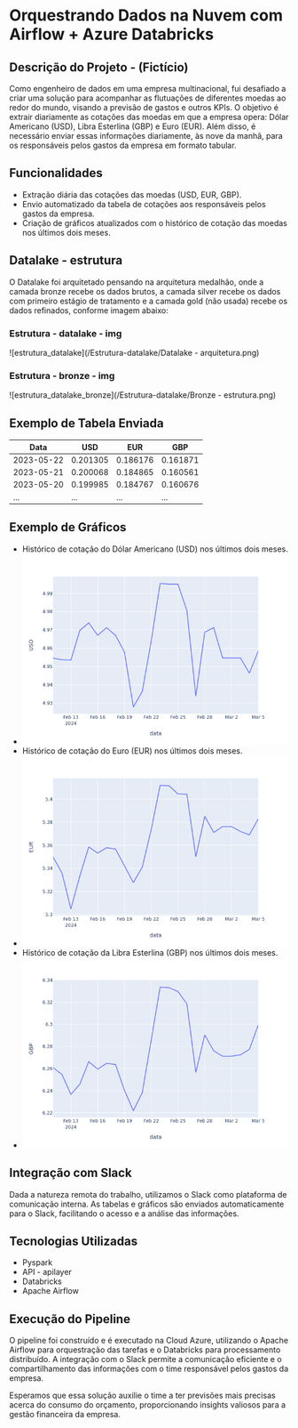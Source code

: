 # Orquestrando Dados na Nuvem com Airflow + Azure Databricks

## Descrição do Projeto - (Fictício)

Como engenheiro de dados em uma empresa multinacional, fui desafiado a criar uma solução para acompanhar as flutuações de diferentes moedas ao redor do mundo, visando a previsão de gastos e outros KPIs. O objetivo é extrair diariamente as cotações das moedas em que a empresa opera: Dólar Americano (USD), Libra Esterlina (GBP) e Euro (EUR). Além disso, é necessário enviar essas informações diariamente, às nove da manhã, para os responsáveis pelos gastos da empresa em formato tabular.

## Funcionalidades

- Extração diária das cotações das moedas (USD, EUR, GBP).
- Envio automatizado da tabela de cotações aos responsáveis pelos gastos da empresa.
- Criação de gráficos atualizados com o histórico de cotação das moedas nos últimos dois meses.

## Datalake - estrutura
O Datalake foi arquitetado pensando na arquitetura medalhão, onde a camada bronze recebe os dados brutos, a camada silver recebe os dados com primeiro estágio de tratamento e a camada gold (não usada) recebe os dados refinados, conforme imagem abaixo:

### Estrutura - datalake - img
![estrutura_datalake](/Estrutura-datalake/Datalake - arquitetura.png)

### Estrutura - bronze - img
![estrutura_datalake_bronze](/Estrutura-datalake/Bronze - estrutura.png)

## Exemplo de Tabela Enviada

| Data       | USD      | EUR      | GBP      |
|------------|----------|----------|----------|
| 2023-05-22 | 0.201305 | 0.186176 | 0.161871 |
| 2023-05-21 | 0.200068 | 0.184865 | 0.160561 |
| 2023-05-20 | 0.199985 | 0.184767 | 0.160676 |
| ...        | ...      | ...      | ...      |


## Exemplo de Gráficos

- Histórico de cotação do Dólar Americano (USD) nos últimos dois meses.
- ![dolar](/imagens/USD.png)
- Histórico de cotação do Euro (EUR) nos últimos dois meses.
- ![dolar](/imagens/EUR.png)
- Histórico de cotação da Libra Esterlina (GBP) nos últimos dois meses.
- ![dolar](/imagens/GBP.png)

## Integração com Slack

Dada a natureza remota do trabalho, utilizamos o Slack como plataforma de comunicação interna. As tabelas e gráficos são enviados automaticamente para o Slack, facilitando o acesso e a análise das informações.

## Tecnologias Utilizadas

- Pyspark
- API - apilayer
- Databricks
- Apache Airflow

## Execução do Pipeline

O pipeline foi construído e é executado na Cloud Azure, utilizando o Apache Airflow para orquestração das tarefas e o Databricks para processamento distribuído. A integração com o Slack permite a comunicação eficiente e o compartilhamento das informações com o time responsável pelos gastos da empresa.

Esperamos que essa solução auxilie o time a ter previsões mais precisas acerca do consumo do orçamento, proporcionando insights valiosos para a gestão financeira da empresa.
